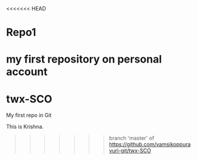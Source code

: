 <<<<<<< HEAD
# Repo1
my first repository on personal account
=======
# twx-SCO
My first repo in Git

This is Krishna.
>>>>>>> branch 'master' of https://github.com/vamsikoppuravuri-git/twx-SCO
